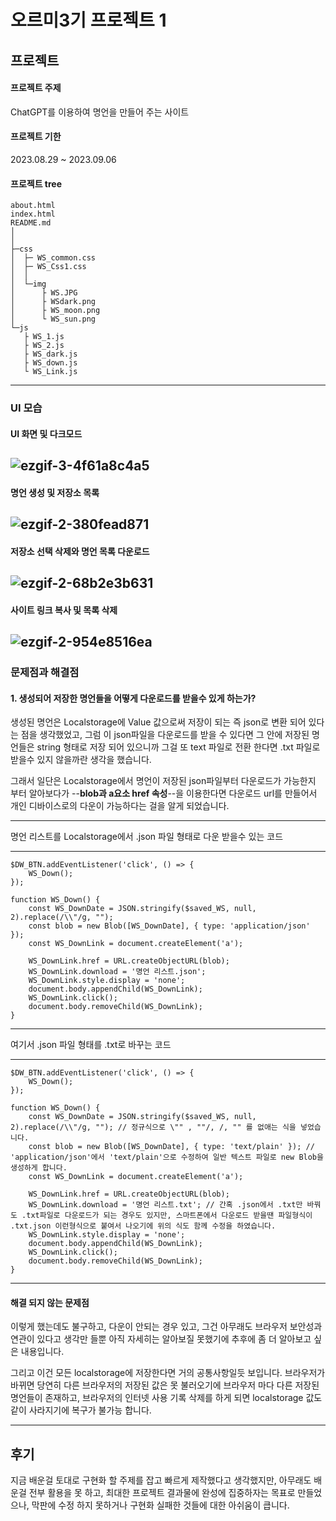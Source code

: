 # 오르미3기 프로젝트 1 

## 프로젝트

#### 프로젝트 주제
ChatGPT를 이용하여 명언을 만들어 주는 사이트

#### 프로젝트 기한
2023.08.29 ~ 2023.09.06

#### 프로젝트 tree
```
about.html
index.html
README.md
│  
│
├─css
│  ├─ WS_common.css
│  ├─ WS_Css1.css
│  │
│  └─img
│      ├ WS.JPG
│      ├ WSdark.png
│      ├ WS_moon.png
│      └ WS_sun.png
└─js
   ├ WS_1.js
   ├ WS_2.js
   ├ WS_dark.js
   ├ WS_down.js
   └ WS_Link.js

```
---

### UI 모습

#### UI 화면 및 다크모드
![ezgif-3-4f61a8c4a5](https://github.com/Ha-JinSung/ormi3_project_1_WS.github.io/assets/142278871/9e9791f3-6578-4c9b-96c9-d055a4632860)
---
#### 명언 생성 및 저장소 목록
![ezgif-2-380fead871](https://github.com/Ha-JinSung/ormi3_project_1_WS.github.io/assets/142278871/53114b6b-b0e2-42f5-8cff-3f571b715e89)
---
#### 저장소 선택 삭제와 명언 목록 다운로드
![ezgif-2-68b2e3b631](https://github.com/Ha-JinSung/ormi3_project_1_WS.github.io/assets/142278871/48eebe78-f62f-4faa-9a65-ad64639cfe6b)
---
#### 사이트 링크 복사 및 목록 삭제
![ezgif-2-954e8516ea](https://github.com/Ha-JinSung/ormi3_project_1_WS.github.io/assets/142278871/dad79de4-5dff-472b-9315-d1e1e53f49ae)
---

### 문제점과 해결점

#### 1. 생성되어 저장한 명언들을 어떻게 다운로드를 받을수 있게 하는가?<br>
생성된 명언은 Localstorage에 Value 값으로써 저장이 되는 즉 json로 변환 되어 있다는 점을 생각했었고, 그럼 이 json파일을 다운로드를 받을 수 있다면 그 안에 저장된 명언들은 string 형태로 저장 되어 있으니까 그걸 또 text 파일로 전환 한다면 .txt 파일로 받을수 있지 않을까란 생각을 했습니다.<br>

그래서 일단은 Localstorage에서 명언이 저장된 json파일부터 다운로드가 가능한지 부터 알아보다가 --**blob과 a요소 href 속성**--을 이용한다면 다운로드 url를 만들어서 개인 디바이스로의 다운이 가능하다는 걸을 알게 되었습니다.
***
명언 리스트를 Localstorage에서 .json 파일 형태로 다운 받을수 있는 코드
***
``` 
$DW_BTN.addEventListener('click', () => {
    WS_Down();
});

function WS_Down() {
    const WS_DownDate = JSON.stringify($saved_WS, null, 2).replace(/\\"/g, "");
    const blob = new Blob([WS_DownDate], { type: 'application/json' }); 
    const WS_DownLink = document.createElement('a');

    WS_DownLink.href = URL.createObjectURL(blob);
    WS_DownLink.download = '명언 리스트.json';
    WS_DownLink.style.display = 'none';
    document.body.appendChild(WS_DownLink);
    WS_DownLink.click();
    document.body.removeChild(WS_DownLink);
}
```
*** 
여기서 .json 파일 형태를 .txt로 바꾸는 코드
***
```
$DW_BTN.addEventListener('click', () => {
    WS_Down();
});

function WS_Down() {
    const WS_DownDate = JSON.stringify($saved_WS, null, 2).replace(/\\"/g, ""); // 정규식으로 \"" , ""/, /, "" 를 없애는 식을 넣었습니다.
    const blob = new Blob([WS_DownDate], { type: 'text/plain' }); // 'application/json'에서 'text/plain'으로 수정하여 일반 텍스트 파일로 new Blob을 생성하게 합니다.
    const WS_DownLink = document.createElement('a');

    WS_DownLink.href = URL.createObjectURL(blob);
    WS_DownLink.download = '명언 리스트.txt'; // 간혹 .json에서 .txt만 바꿔도 .txt파일로 다운로드가 되는 경우도 있지만, 스마트폰에서 다운로드 받을땐 파일형식이 .txt.json 이런형식으로 붙여서 나오기에 위의 식도 함께 수정을 하였습니다.
    WS_DownLink.style.display = 'none';
    document.body.appendChild(WS_DownLink);
    WS_DownLink.click();
    document.body.removeChild(WS_DownLink);
}
```
***
#### 해결 되지 않는 문제점<br>


이렇게 했는데도 불구하고, 다운이 안되는 경우 있고, 그건 아무래도 브라우저 보안성과 연관이 있다고 생각만 들뿐 아직 자세히는 알아보질 못했기에 추후에 좀 더 알아보고 싶은 내용입니다.<br>

그리고 이건 모든 localstorage에 저장한다면 거의 공통사항일듯 보입니다. 브라우저가 바뀌면 당연히 다른 브라우저의 저장된 값은 못 불러오기에 브라우저 마다 다른 저장된 명언들이 존재하고, 브라우저의 인터넷 사용 기록 삭제를 하게 되면 localstorage 값도 같이 사라지기에 복구가 불가능 합니다.

---

## 후기
지금 배운걸 토대로 구현화 할 주제를 잡고 빠르게 제작했다고 생각했지만, 아무래도 배운걸 전부 활용을 못 하고, 최대한 프로젝트 결과물에 완성에 집중하자는 목표로 만들었으나, 막판에 수정 하지 못하거나 구현화 실패한 것들에 대한 아쉬움이 큽니다.
